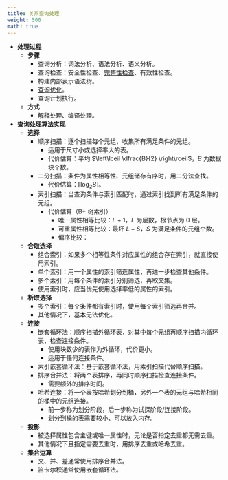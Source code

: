 ```yaml
---
title: 关系查询处理
weight: 500
math: true
---
```


- **处理过程**
    - **步骤**
        - 查询分析：词法分析、语法分析、语义分析。
        - 查询检查：安全性检查、[完整性检查](/docs/computer-science/database/relational-database#masdfo)、有效性检查。
        - 构建内部表示语法树。
        - [查询优化](/docs/computer-science/database/relational-query-optimization)。
        - 查询计划执行。
    - **方式**
        - 解释处理、编译处理。
- **查询处理算法实现**
    - **选择**
        - 顺序扫描：逐个扫描每个元组，收集所有满足条件的元组。
            - 适用于尺寸小或选择率大的表。
            - 代价估算：平均 $\left\lceil \dfrac{B}{2} \right\rceil$，$B$ 为数据块个数。
        - 二分扫描：条件为属性相等性、元组储存有序时，用二分法查找。
            - 代价估算：$\left\lceil \log_2 B \right\rceil$。
        - 索引扫描：当查询条件与索引匹配时，通过索引找到所有满足条件的元组。
            - 代价估算（B+ 树索引）
                - 唯一属性相等比较：$L + 1$，$L$ 为层数，根节点为 $0$ 层。
                - 可重属性相等比较：最坏 $L + S$，$S$ 为满足条件的元组个数。
                - 偏序比较：
    - **合取选择**
        - 组合索引：如果多个相等性条件对应属性的组合存在索引，就直接使用索引。
        - 单个索引：用一个属性的索引筛选属性，再进一步检查其他条件。
        - 多个索引：用每个条件的索引分别筛选，再取交集。
        - 使用索引时，应当优先使用选择率低的属性的索引。
    - **析取选择**
        - 多个索引：每个条件都有索引时，使用每个索引筛选再合并。
        - 其他情况下，基本无法优化。
    - **连接**
        - 嵌套循环法：顺序扫描外循环表，对其中每个元组再顺序扫描内循环表，检查连接条件。
            - 使用块数少的表作为外循环，代价更小。
            - 适用于任何连接条件。
        - 索引嵌套循环法：基于嵌套循环法，用索引扫描代替顺序扫描。
        - 排序合并法：将两个表排序，再同时顺序扫描检查连接条件。
            - 需要额外的排序时间。
        - 哈希连接：将一个表按哈希划分到桶，另外一个表的元组与哈希相同的桶中的元组连接。
            - 前一步称为划分阶段，后一步称为试探阶段/连接阶段。
            - 划分到桶的表需要较小、可以放入内存。
    - **投影**
        - 被选择属性包含主键或唯一属性时，无论是否指定去重都无需去重。
        - 其他情况下且指定需要去重时，用排序去重或哈希去重。
    - **集合运算**
        - 交、并、差通常使用排序合并法。
        - 笛卡尔积通常使用嵌套循环法。

